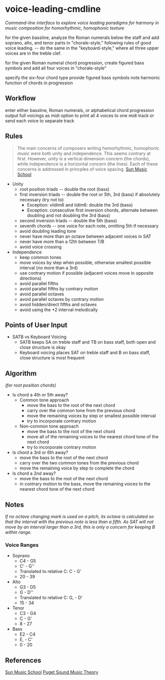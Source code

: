 # voice-leading-cmdline

*Command-line interface to explore voice leading paradigms for harmony in music composition for homorhythmic, homophonic texture*

for the given bassline, analyze the Roman numerals below the staff and add soprano, alto, and tenor parts in "chorale-style," following rules of good voice leading.
-- do the same in the "keyboard-style," where all three upper voices are in the treble clef.

for the given Roman numeral chord progression, create figured bass symbols and add all four voices in "chorale-style"

specify the six-four chord type
provide figured bass symbols
note harmonic function of chords in progression

## Workflow
enter either bassline, Roman numerals, or alphabetical chord progression
output full voicings as midi
option to print all 4 voices to one midi track or send each voice to separate track

## Rules
> The main concerns of composers writing homorhythmic, homophonic music were both unity and independence. This seems contrary at first. However, unity is a vertical dimension concern (the chords), while independence is a horizontal concern (the lines). Each of these concerns is addressed in princples of voice spacing.
> [Sun Music School](https://sunmusicschool.weebly.com/uploads/2/5/4/5/25453716/voice_leading.pdf)
* Unity
  * root position triads -- double the root (bass)
  * first inversion triads -- double the root or 5th, 3rd (bass) if absolutely necessary (try not to)
    * Exception: viidim6 and iidim6: double the 3rd (bass)
    * Exception: consecutive first inversion chords, alternate between doubling and not doubling the 3rd (bass)
  * second inversion triads -- double the 5th (bass)
  * seventh chords -- one voice for each note, omitting 5th if necessary
  * avoid doubling leading tone
  * never have more than an octave between adjacent voices in SAT
  * never have more than a 12th between T/B
  * avoid voice crossing
* Independence
  * keep common tones
  * move voices by step when possible, otherwise smallest possible interval (no more than a 3rd)
  * use contrary motion if possible (adjacent voices move in opposite directions)
  * avoid parallel fifths
  * avoid parallel fifths by contrary motion
  * avoid parallel octaves
  * avoid parallel octaves by contrary motion
  * avoid hidden/direct fifths and octaves
  * avoid using the +2 interval melodically
 
## Points of User Input
* SATB vs Keyboard Voicing
  * SATB keeps SA on treble staff and TB on bass staff, both open and close structure is okay
  * Keyboard voicing places SAT on treble staff and B on bass staff, close structure is most frequent
 
## Algorithm 
*(for root position chords)*
* Is chord a 4th or 5th away?
  * Common tone approach
    * move the bass to the root of the next chord
    * carry over the common tone from the previous chord
    * move the remaining voices by step or smallest possible interval
    * try to incorporate contrary motion
  * Non-common tone approach
    * move the bass to the root of the next chord
    * move all of the remaining voices to the nearest chord tone of the next chord
    * try to incorporate contrary motion
* Is chord a 3rd or 6th away?
  * move the bass to the root of the next chord
  * carry over the two common tones from the previous chord
  * move the remaining voice by step to complete the chord
* Is chord a 2nd away?
  * move the bass to the root of the next chord
  * in contrary motion to the bass, move the remaining voices to the nearest chord tone of the next chord

## Notes
*If no octave changing mark is used on a pitch, its octave is calculated so that the interval with the previous note is less than a fifth. As SAT will not move by an interval larger than a 3rd, this is only a concern for keeping B within range.*
### Voice Ranges
* Soprano
  * C4 - G5
  * C' - G''
  * Translated to relative C: C - G'
  * 20 - 39
* Alto
  * G3 - D5
  * G - D''
  * Translated to relative C: G, - D'
  * 15 - 34
* Tenor
  * C3 - G4
  * C - G'
  * 8 - 27
* Bass
  * E2 - C4
  * E, - C'
  * 0 - 20

## References
[Sun Music School](https://sunmusicschool.weebly.com/uploads/2/5/4/5/25453716/voice_leading.pdf)
[Puget Sound Music Theory](https://musictheory.pugetsound.edu/mt21c/MusicTheory.html)